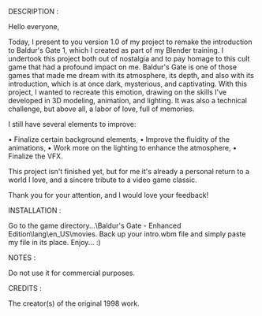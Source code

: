 DESCRIPTION :

Hello everyone,

Today, I present to you version 1.0 of my project to remake the introduction to Baldur's Gate 1, which I created as part of my Blender training.
I undertook this project both out of nostalgia and to pay homage to this cult game that had a profound impact on me. Baldur's Gate is one of those games that made me dream with its atmosphere, its depth, and also with its introduction, which is at once dark, mysterious, and captivating.
With this project, I wanted to recreate this emotion, drawing on the skills I've developed in 3D modeling, animation, and lighting. It was also a technical challenge, but above all, a labor of love, full of memories.

I still have several elements to improve:

• Finalize certain background elements,
• Improve the fluidity of the animations,
• Work more on the lighting to enhance the atmosphere,
• Finalize the VFX.

This project isn't finished yet, but for me it's already a personal return to a world I love, and a sincere tribute to a video game classic.

Thank you for your attention, and I would love your feedback!

INSTALLATION :

Go to the game directory...\Baldur's Gate - Enhanced Edition\lang\en_US\movies. Back up your intro.wbm file and simply paste my file in its place. Enjoy... :)

NOTES : 

Do not use it for commercial purposes.

CREDITS :

The creator(s) of the original 1998 work.


